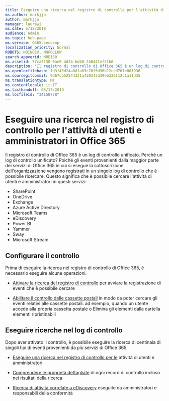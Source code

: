 ```yaml
---
title: Eseguire una ricerca nel registro di controllo per l'attività di utenti e amministratori in Office 365
ms.author: markjjo
author: markjjo
manager: laurawi
ms.date: 5/18/2018
audience: Admin
ms.topic: hub-page
ms.service: O365-seccomp
localization_priority: Normal
ROBOTS: NOINDEX, NOFOLLOW
search.appverid: MOE150
ms.assetid: 57ca5138-0ae0-4d34-bd40-240441ef2fb6
description: "Il registro di controllo di Office 365 è un log di controllo unificato. Perché un log di controllo unificato? Poiché gli eventi provenienti dalla maggior parte dei servizi di Office 365 in cui si esegue la sottoscrizione dell'organizzazione vengono registrati in un singolo log di controllo che è possibile ricercare. Questo significa che è possibile cercare l'attività di utenti e amministratori in questi servizi:"
ms.openlocfilehash: 1d3f45d24a8d1a83c20f5d36b12ced761e00f936
ms.sourcegitcommit: 9d67cb52544321a430343d39eb336112c1a11d35
ms.translationtype: MT
ms.contentlocale: it-IT
ms.lasthandoff: 05/17/2019
ms.locfileid: "34158778"
---
```

# <a name="search-the-audit-log-for-user-and-admin-activity-in-office-365"></a>Eseguire una ricerca nel registro di controllo per l'attività di utenti e amministratori in Office 365

Il registro di controllo di Office 365 è un log di controllo unificato. Perché un log di controllo unificato? Poiché gli eventi provenienti dalla maggior parte dei servizi di Office 365 in cui si esegue la sottoscrizione dell'organizzazione vengono registrati in un singolo log di controllo che è possibile ricercare. Questo significa che è possibile cercare l'attività di utenti e amministratori in questi servizi: 
  
- SharePoint
- OneDrive
- Exchange
- Azure Active Directory
- Microsoft Teams
- eDiscovery
- Power BI
- Yammer
- Sway
- Microsoft Stream
   
 ## <a name="set-up-auditing"></a>Configurare il controllo
  
Prima di eseguire la ricerca nel registro di controllo di Office 365, è necessario eseguire alcune operazioni.
  
- [Attivare la ricerca del registro di controllo](turn-audit-log-search-on-or-off.md) per avviare la registrazione di eventi che è possibile cercare 
    
- [Abilitare il controllo delle cassette postali](enable-mailbox-auditing.md) in modo da poter cercare gli eventi relativi alle cassette postali. ad esempio, quando un utente accede alla propria cassetta postale o Elimina gli elementi dalla cartella elementi ripristinabili 
    
 ## <a name="search-the-audit-log"></a>Eseguire ricerche nel log di controllo
  
Dopo aver attivato il controllo, è possibile eseguire la ricerca di centinaia di singoli tipi di eventi provenienti da più servizi di Office 365.
  
- [Eseguire una ricerca nel registro di controllo per le](search-the-audit-log-in-security-and-compliance.md) attività di utenti e amministratori 
    
- [Comprendere le proprietà dettagliate](detailed-properties-in-the-office-365-audit-log.md) di ogni record di controllo incluso nei risultati della ricerca 
    
- [Ricerca di attività correlate a eDiscovery](search-for-ediscovery-activities-in-the-audit-log.md) eseguite da amministratori e responsabili della conformità 
